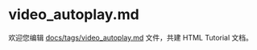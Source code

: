 video_autoplay.md
===

欢迎您编辑 <a target="__blank" href="https://github.com/jaywcjlove/html-tutorial/blob/master/docs/tags/video_autoplay.md">docs/tags/video_autoplay.md</a> 文件，共建 HTML Tutorial 文档。